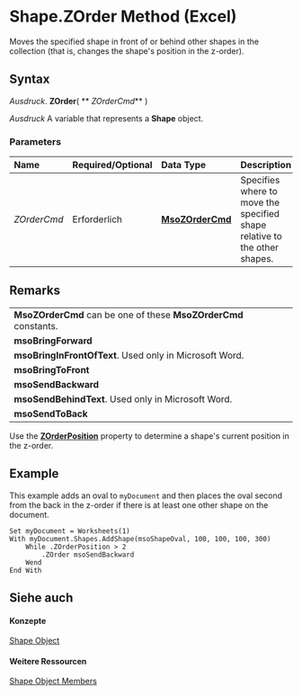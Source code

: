 
# Shape.ZOrder Method (Excel)

Moves the specified shape in front of or behind other shapes in the collection (that is, changes the shape's position in the z-order).


## Syntax

 _Ausdruck_. **ZOrder**( ** _ZOrderCmd_** )

 _Ausdruck_ A variable that represents a **Shape** object.


### Parameters



|**Name**|**Required/Optional**|**Data Type**|**Description**|
|:-----|:-----|:-----|:-----|
| _ZOrderCmd_|Erforderlich|**[MsoZOrderCmd](http://msdn.microsoft.com/library/4615d1c7-9d7b-70a4-1821-785c3af11f4f%28Office.15%29.aspx)**|Specifies where to move the specified shape relative to the other shapes.|

## Remarks


||
|:-----|
|**MsoZOrderCmd** can be one of these **MsoZOrderCmd** constants.|
|**msoBringForward**|
|**msoBringInFrontOfText**. Used only in Microsoft Word.|
|**msoBringToFront**|
|**msoSendBackward**|
|**msoSendBehindText**. Used only in Microsoft Word.|
|**msoSendToBack**|
Use the  **[ZOrderPosition](aaf86516-bf5d-bdb5-1d88-eb1784f9b26f.md)** property to determine a shape's current position in the z-order.


## Example

This example adds an oval to  `myDocument` and then places the oval second from the back in the z-order if there is at least one other shape on the document.


```
Set myDocument = Worksheets(1) 
With myDocument.Shapes.AddShape(msoShapeOval, 100, 100, 100, 300) 
    While .ZOrderPosition > 2 
        .ZOrder msoSendBackward 
    Wend 
End With
```


## Siehe auch


#### Konzepte


[Shape Object](8f01fcd1-b7d9-5216-2de5-40fb6648a403.md)
#### Weitere Ressourcen


[Shape Object Members](http://msdn.microsoft.com/library/0fed7136-4228-6c32-507d-3bd36aa56d9a%28Office.15%29.aspx)